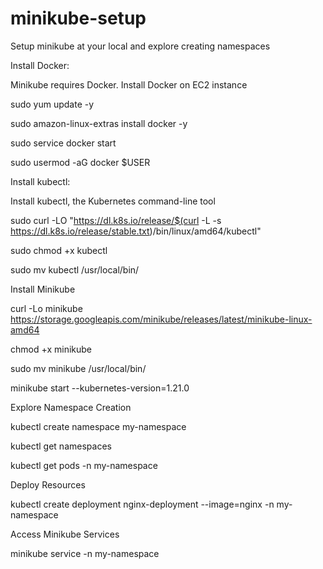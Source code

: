 # minikube-setup

Setup minikube at your local and explore creating namespaces

Install Docker:

Minikube requires Docker. Install Docker on  EC2 instance

sudo yum update -y

sudo amazon-linux-extras install docker -y

sudo service docker start

sudo usermod -aG docker $USER

Install kubectl:

Install kubectl, the Kubernetes command-line tool

sudo curl -LO "https://dl.k8s.io/release/$(curl -L -s https://dl.k8s.io/release/stable.txt)/bin/linux/amd64/kubectl"

sudo chmod +x kubectl

sudo mv kubectl /usr/local/bin/


Install Minikube

curl -Lo minikube https://storage.googleapis.com/minikube/releases/latest/minikube-linux-amd64

chmod +x minikube

sudo mv minikube /usr/local/bin/


minikube start --kubernetes-version=1.21.0

Explore Namespace Creation

kubectl create namespace my-namespace

kubectl get namespaces

kubectl get pods -n my-namespace

Deploy Resources

kubectl create deployment nginx-deployment --image=nginx -n my-namespace

Access Minikube Services

minikube service <service-name> -n my-namespace





